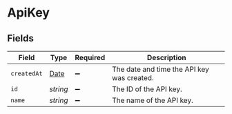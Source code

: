 # ApiKey


## Fields

| Field                                                                                         | Type                                                                                          | Required                                                                                      | Description                                                                                   |
| --------------------------------------------------------------------------------------------- | --------------------------------------------------------------------------------------------- | --------------------------------------------------------------------------------------------- | --------------------------------------------------------------------------------------------- |
| `createdAt`                                                                                   | [Date](https://developer.mozilla.org/en-US/docs/Web/JavaScript/Reference/Global_Objects/Date) | :heavy_minus_sign:                                                                            | The date and time the API key was created.                                                    |
| `id`                                                                                          | *string*                                                                                      | :heavy_minus_sign:                                                                            | The ID of the API key.                                                                        |
| `name`                                                                                        | *string*                                                                                      | :heavy_minus_sign:                                                                            | The name of the API key.                                                                      |